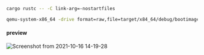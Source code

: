 ```bash
cargo rustc -- -C link-arg=-nostartfiles
```

```bash
qemu-system-x86_64 -drive format=raw,file=target/x84_64/debug/bootimage-operating_system.bin
```
#### preview
![Screenshot from 2021-10-16 14-19-28](https://user-images.githubusercontent.com/2477646/137583712-44261ea8-15b4-4518-bf90-21589bcfc998.png)
